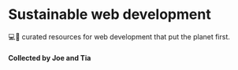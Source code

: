 # Sustainable web development
:computer::seedling: curated resources for web development that put the planet first.
#### Collected by Joe and Tia
